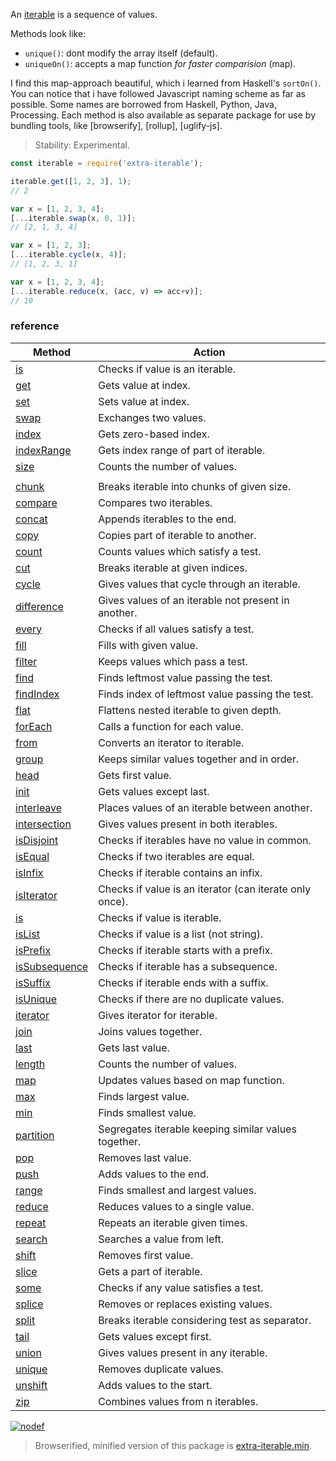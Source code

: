 An [iterable] is a sequence of values.

Methods look like:
- `unique()`: dont modify the array itself (default).
- `uniqueOn()`: accepts a map function *for faster comparision* (map).

I find this map-approach beautiful, which i learned from Haskell's `sortOn()`.
You can notice that i have followed Javascript naming scheme as far as possible.
Some names are borrowed from Haskell, Python, Java, Processing. Each method is
also available as separate package for use by bundling tools, like [browserify],
[rollup], [uglify-js].

> Stability: Experimental.

```javascript
const iterable = require('extra-iterable');

iterable.get([1, 2, 3], 1);
// 2

var x = [1, 2, 3, 4];
[...iterable.swap(x, 0, 1)];
// [2, 1, 3, 4]

var x = [1, 2, 3];
[...iterable.cycle(x, 4)];
// [1, 2, 3, 1]

var x = [1, 2, 3, 4];
[...iterable.reduce(x, (acc, v) => acc+v)];
// 10
```

### reference

| Method                | Action
|-----------------------|-------
| [is]                  | Checks if value is an iterable.
| [get]                 | Gets value at index.
| [set]                 | Sets value at index.
| [swap]                | Exchanges two values.
| [index]               | Gets zero-based index.
| [indexRange]          | Gets index range of part of iterable.
| [size]                | Counts the number of values.
|                       |
| [chunk]               | Breaks iterable into chunks of given size.
| [compare]             | Compares two iterables.
| [concat]              | Appends iterables to the end.
| [copy]                | Copies part of iterable to another.
| [count]               | Counts values which satisfy a test.
| [cut]                 | Breaks iterable at given indices.
| [cycle]               | Gives values that cycle through an iterable.
| [difference]          | Gives values of an iterable not present in another.
| [every]               | Checks if all values satisfy a test.
| [fill]                | Fills with given value.
| [filter]              | Keeps values which pass a test.
| [find]                | Finds leftmost value passing the test.
| [findIndex]           | Finds index of leftmost value passing the test.
| [flat]                | Flattens nested iterable to given depth.
| [forEach]             | Calls a function for each value.
| [from]                | Converts an iterator to iterable.
| [group]               | Keeps similar values together and in order.
| [head]                | Gets first value.
| [init]                | Gets values except last.
| [interleave]          | Places values of an iterable between another.
| [intersection]        | Gives values present in both iterables.
| [isDisjoint]          | Checks if iterables have no value in common.
| [isEqual]             | Checks if two iterables are equal.
| [isInfix]             | Checks if iterable contains an infix.
| [isIterator]          | Checks if value is an iterator (can iterate only once).
| [is]                  | Checks if value is iterable.
| [isList]              | Checks if value is a list (not string).
| [isPrefix]            | Checks if iterable starts with a prefix.
| [isSubsequence]       | Checks if iterable has a subsequence.
| [isSuffix]            | Checks if iterable ends with a suffix.
| [isUnique]            | Checks if there are no duplicate values.
| [iterator]            | Gives iterator for iterable.
| [join]                | Joins values together.
| [last]                | Gets last value.
| [length]              | Counts the number of values.
| [map]                 | Updates values based on map function.
| [max]                 | Finds largest value.
| [min]                 | Finds smallest value.
| [partition]           | Segregates iterable keeping similar values together.
| [pop]                 | Removes last value.
| [push]                | Adds values to the end. 
| [range]               | Finds smallest and largest values.
| [reduce]              | Reduces values to a single value.
| [repeat]              | Repeats an iterable given times.
| [search]              | Searches a value from left.
| [shift]               | Removes first value.
| [slice]               | Gets a part of iterable.
| [some]                | Checks if any value satisfies a test.
| [splice]              | Removes or replaces existing values.
| [split]               | Breaks iterable considering test as separator.
| [tail]                | Gets values except first.
| [union]               | Gives values present in any iterable.
| [unique]              | Removes duplicate values.
| [unshift]             | Adds values to the start.
| [zip]                 | Combines values from n iterables.


[![nodef](https://merferry.glitch.me/card/extra-iterable.svg)](https://nodef.github.io)

> Browserified, minified version of this package is [extra-iterable.min].

[is]: https://github.com/nodef/extra-array/wiki/is
[chunk]: https://github.com/nodef/extra-array/wiki/chunk
[compare]: https://github.com/nodef/extra-array/wiki/compare
[concat]: https://github.com/nodef/extra-array/wiki/concat
[copy]: https://github.com/nodef/extra-array/wiki/copy
[count]: https://github.com/nodef/extra-array/wiki/count
[cut]: https://github.com/nodef/extra-array/wiki/cut
[cycle]: https://github.com/nodef/extra-array/wiki/cycle
[difference]: https://github.com/nodef/extra-array/wiki/difference
[every]: https://github.com/nodef/extra-array/wiki/every
[fill]: https://github.com/nodef/extra-array/wiki/fill
[filter]: https://github.com/nodef/extra-array/wiki/filter
[find]: https://github.com/nodef/extra-array/wiki/find
[findIndex]: https://github.com/nodef/extra-array/wiki/findIndex
[flat]: https://github.com/nodef/extra-array/wiki/flat
[forEach]: https://github.com/nodef/extra-array/wiki/forEach
[from]: https://github.com/nodef/extra-array/wiki/from
[get]: https://github.com/nodef/extra-array/wiki/get
[group]: https://github.com/nodef/extra-array/wiki/group
[head]: https://github.com/nodef/extra-array/wiki/head
[index]: https://github.com/nodef/extra-array/wiki/index
[indexRange]: https://github.com/nodef/extra-array/wiki/indexRange
[init]: https://github.com/nodef/extra-array/wiki/init
[interleave]: https://github.com/nodef/extra-array/wiki/interleave
[intersection]: https://github.com/nodef/extra-array/wiki/intersection
[isDisjoint]: https://github.com/nodef/extra-array/wiki/isDisjoint
[isEqual]: https://github.com/nodef/extra-array/wiki/isEqual
[isInfix]: https://github.com/nodef/extra-array/wiki/isInfix
[isIterator]: https://github.com/nodef/extra-array/wiki/isIterator
[is]: https://github.com/nodef/extra-array/wiki/is
[isList]: https://github.com/nodef/extra-array/wiki/isList
[isPrefix]: https://github.com/nodef/extra-array/wiki/isPrefix
[isSubsequence]: https://github.com/nodef/extra-array/wiki/isSubsequence
[isSuffix]: https://github.com/nodef/extra-array/wiki/isSuffix
[isUnique]: https://github.com/nodef/extra-array/wiki/isUnique
[iterator]: https://github.com/nodef/extra-array/wiki/iterator
[join]: https://github.com/nodef/extra-array/wiki/join
[last]: https://github.com/nodef/extra-array/wiki/last
[length]: https://github.com/nodef/extra-array/wiki/length
[map]: https://github.com/nodef/extra-array/wiki/map
[max]: https://github.com/nodef/extra-array/wiki/max
[min]: https://github.com/nodef/extra-array/wiki/min
[partition]: https://github.com/nodef/extra-array/wiki/partition
[pop]: https://github.com/nodef/extra-array/wiki/pop
[push]: https://github.com/nodef/extra-array/wiki/push
[range]: https://github.com/nodef/extra-array/wiki/range
[reduce]: https://github.com/nodef/extra-array/wiki/reduce
[repeat]: https://github.com/nodef/extra-array/wiki/repeat
[search]: https://github.com/nodef/extra-array/wiki/search
[set]: https://github.com/nodef/extra-array/wiki/set
[shift]: https://github.com/nodef/extra-array/wiki/shift
[size]: https://github.com/nodef/extra-array/wiki/size
[slice]: https://github.com/nodef/extra-array/wiki/slice
[some]: https://github.com/nodef/extra-array/wiki/some
[splice]: https://github.com/nodef/extra-array/wiki/splice
[split]: https://github.com/nodef/extra-array/wiki/split
[swap]: https://github.com/nodef/extra-array/wiki/swap
[tail]: https://github.com/nodef/extra-array/wiki/tail
[union]: https://github.com/nodef/extra-array/wiki/union
[unique]: https://github.com/nodef/extra-array/wiki/unique
[unshift]: https://github.com/nodef/extra-array/wiki/unshift
[zip]: https://github.com/nodef/extra-array/wiki/zip
[iterable]: https://developer.mozilla.org/en-US/docs/Web/JavaScript/Reference/Iteration_protocols
[extra-iterable.min]: https://www.npmjs.com/package/extra-iterable.min
